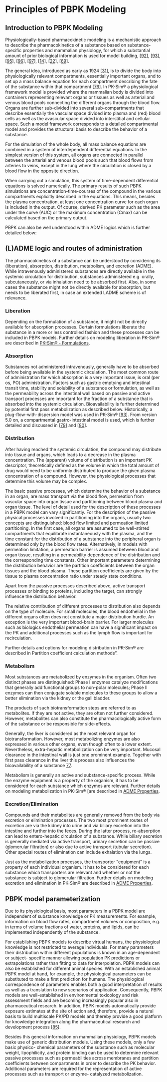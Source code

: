# Principles of PBPK Modeling

## Introduction to PBPK Modeling

Physiologically-based pharmacokinetic modeling is a mechanistic approach to describe the pharmacokinetics of a substance based on substance-specific properties and mammalian physiology, for which a substantial amount of prior biological information is used for model building, \[[92](../references.md#92)\], \[[93](../references.md#93)\], \[[95](../references.md#95)\], \[[96](../references.md#96)\], \[[97](../references.md#97)\], \[[14](../references.md#14)\], \[[22](../references.md#22)\], \[[69](../references.md#69)\].

The general idea, introduced as early as 1924 \[[31](../references.md#31)\], is to divide the body into physiologically relevant compartments, essentially important organs, and to set up a mass balance equation for each compartment describing the fate of the substance within that compartment \[[76](../references.md#76)\]. In PK-Sim® a physiological framework model is provided where the mammalian body is divided into containers representing relevant organs or tissues as well as arterial and venous blood pools connecting the different organs through the blood flow. Organs are further sub-divided into several sub-compartments that describe essentially the vascular space divided into plasma and (red) blood cells as well as the avascular space divided into interstitial and cellular space. Such a model framework corresponds to a detailed compartmental model and provides the structural basis to describe the behavior of a substance.

For the simulation of the whole body, all mass balance equations are combined in a system of interdependent differential equations. In the simplest version of this system, all organs are connected in parallel between the arterial and venous blood pools such that blood flows from arteries to veins, except in the lung where the circulation is closed by a blood flow in the opposite direction.

When carrying out a simulation, this system of time-dependent differential equations is solved numerically. The primary results of such PBPK simulations are concentration-time-courses of the compound in the various compartments explicitly described in the equations. This means, besides the plasma concentration, at least one concentration curve for each organ is included in the output. Of course, derived PK parameter such as the area under the curve (AUC) or the maximum concentration (Cmax) can be calculated based on the primary output.

PBPK can also be well understood within ADME logics which is further detailed below:

## (L)ADME logic and routes of administration‌

The pharmacokinetics of a substance can be understood by considering its (liberation), absorption, distribution, metabolism, and excretion (ADME). While intravenously administered substances are directly available in the systemic circulation for distribution, substances administered e.g. orally, subcutaneously, or via inhalation need to be absorbed first. Also, in some cases the substance might not be directly available for absorption, but needs to be liberated first, in case an extended LADME scheme is of relevance.

### Liberation‌

Depending on the formulation of a substance, it might not be directly available for absorption processes. Certain formulations liberate the substance in a more or less controlled fashion and these processes can be included in PBPK models. Further details on modeling liberation in PK-Sim® are described in [PK-Sim® - Formulations](../part-3/pk-sim-formulations.md).

### Absorption‌

Substances not administered intravenously, generally have to be absorbed before being available in the systemic circulation. The most common route of administration for which absorption is a very important issue, is oral (per os, PO) administration. Factors such as gastric emptying and intestinal transit time, stability and solubility of a substance or formulation, as well as the permeability across the intestinal wall based on passive and active transport processes are important for the fraction of a substance that is absorbed into the systemic circulation. Bioavailability is further determined by potential first pass metabolization as described below. Historically, a plug-flow-with-dispersion model was used in PK-Sim® \[[93](../references.md#93)\]. From version 5.0 on, a compartmental gastro-intestinal model is used, which is further detailed and discussed in \[[79](../references.md#79)\] and \[[80](../references.md#80)\].

### Distribution‌

After having reached the systemic circulation, the compound may distribute into tissue and organs, which leads to a decrease in the plasma concentration. The (apparent) volume of distribution is an important PK descriptor, theoretically defined as the volume in which the total amount of drug would need to be uniformly distributed to produce the given plasma concentration of a compound. However, the physiological processes that determine this volume may be complex.

The basic passive processes, which determine the behavior of a substance in an organ, are mass transport via the blood flow, permeation from vascular space into organ tissue and partitioning between blood plasma and organ tissue. The level of detail used for the description of these processes in a PBPK model can vary significantly. For the description of the passive physical processes involved in partitioning into the organs, usually two concepts are distinguished: blood flow limited and permeation limited partitioning. In the first case, all organs are assumed to be well-stirred compartments that equilibrate instantaneously with the plasma, and the time constant for the distribution of a substance into the peripheral organ is determined only by the blood flow rates. Alternatively, in models with permeation limitation, a permeation barrier is assumed between blood and organ tissue, resulting in a permeability dependence of the distribution and the corresponding time constants. Other important parameters determining the distribution behavior are the partition coefficients between the organ tissues and the blood plasma. These partition coefficients are given by the tissue to plasma concentration ratio under steady state conditions.

Apart from the passive processes described above, active transport processes or binding to proteins, including the target, can strongly influence the distribution behavior.

The relative contribution of different processes to distribution also depends on the type of molecule. For small molecules, the blood endothelial in the different organs often does not constitute a major distribution hurdle. An exception is the very important blood-brain barrier. For larger molecules such as biologics endothelial permeation can have a significant impact on the PK and additional processes such as the lymph flow is important for recirculation.

Further details and options for modeling distribution in PK-Sim® are described in Partition coefficient calculation methods”.

### Metabolism‌

Most substances are metabolized by enzymes in the organism. Often two distinct phases are distinguished: Phase I enzymes catalyze modifications that generally add functional groups to non-polar molecules; Phase II enzymes can then conjugate soluble molecules to these groups to allow a better elimination via the kidney or the gall bladder.

The products of such biotransformation steps are referred to as metabolites. If they are not active, they are often not further considered. However, metabolites can also constitute the pharmacologically active form of the substance or be responsible for side-effects.

Generally, the liver is considered as the most relevant organ for biotransformation. However, most metabolizing enzymes are also expressed in various other organs, even though often to a lower extent. Nevertheless, extra-hepatic metabolization can be very important. Mucosal clearance in the intestinal wall is just one prominent example. Together with first pass clearance in the liver this process also influences the bioavailability of a substance [77](../references.md#77).

Metabolism is generally an active and substance-specific process. While the enzyme equipment is a property of the organism, it has to be considered for each substance which enzymes are relevant. Further details on modeling metabolization in PK-Sim® [are described in [ADME Properties](../part-3/pk-sim-compounds-definition-and-work-flow.md#adme-properties).

### Excretion/Elimination‌

Compounds and their metabolites are generally removed from the body via excretion or elimination processes. The two most prominent routes of excretion are via the kidney into urine and via biliary excretion into the intestine and further into the feces. During the latter process, re-absorption can lead to entero-hepatic circulation of a substance. While biliary secretion is generally mediated via active transport, urinary secretion can be passive (glomerular filtration) or also due to active transport (tubular secretion). Other special routes of elimination can include exhalation via the lungs.

Just as the metabolization processes, the transporter "equipment" is a property of each individual organism. It has to be considered for each substance which transporters are relevant and whether or not the substance is subject to glomerular filtration. Further details on modeling excretion and elimination in PK-Sim® are described in [ADME Properties](../part-3/pk-sim-compounds-definition-and-work-flow.md#adme-properties).

## PBPK model parameterization‌

Due to its physiological basis, most parameters in a PBPK model are independent of substance knowledge or PK measurements. For example, information on blood flow rates, compartment volumes or composition, e.g. in terms of volume fractions of water, proteins, and lipids, can be implemented independently of the substance.

For establishing PBPK models to describe virtual humans, the physiological knowledge is not restricted to average individuals. For many parameters their distribution within different populations is known in an age-dependent or subject- specific manner allowing population PK predictions or extrapolations rather than fitting to data for interpolation. PBPK models can also be established for different animal species. With an established animal PBPK model at hand, for example, the physiological parameters can be substituted to make a first prediction for humans. The physiological correspondence of parameters enables both a good interpretation of results as well as a translation to new scenarios of application. Consequently, PBPK models are well-established in environmental toxicology and risk assessment fields and are becoming increasingly popular also in pharmaceutical research. In addition, PBPK models automatically provide exposure estimates at the site of action and, therefore, provide a natural basis to build multiscale PK/PD models and thereby provide a good platform for knowledge integration along the pharmaceutical research and development process \[[85](../references.md#85)\].

Besides this general information on mammalian physiology, PBPK models make use of generic distribution models. Using these models, only a few basic physico- chemical parameters of the substance such as molecular weight, lipophilicity, and protein binding can be used to determine relevant passive processes such as permeabilities across membranes and partition coefficients between compartments in order to describe the PK behavior. Additional parameters are required for the representation of active processes such as transport or enzyme- catalyzed metabolization.
